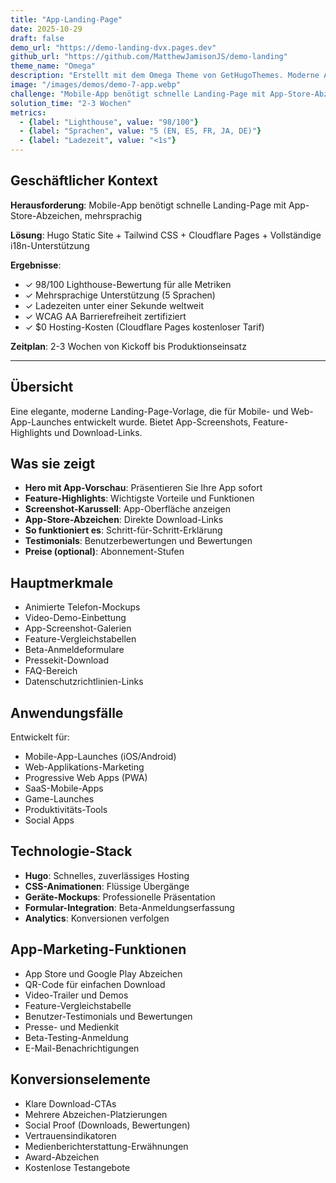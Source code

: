 ```yaml
---
title: "App-Landing-Page"
date: 2025-10-29
draft: false
demo_url: "https://demo-landing-dvx.pages.dev"
github_url: "https://github.com/MatthewJamisonJS/demo-landing"
theme_name: "Omega"
description: "Erstellt mit dem Omega Theme von GetHugoThemes. Moderne App-Landing-Page mit App-Store-Abzeichen, Screenshots und Feature-Präsentationen."
image: "/images/demos/demo-7-app.webp"
challenge: "Mobile-App benötigt schnelle Landing-Page mit App-Store-Abzeichen, mehrsprachig"
solution_time: "2-3 Wochen"
metrics:
  - {label: "Lighthouse", value: "98/100"}
  - {label: "Sprachen", value: "5 (EN, ES, FR, JA, DE)"}
  - {label: "Ladezeit", value: "<1s"}
---
```


## Geschäftlicher Kontext

**Herausforderung**: Mobile-App benötigt schnelle Landing-Page mit App-Store-Abzeichen, mehrsprachig

**Lösung**: Hugo Static Site + Tailwind CSS + Cloudflare Pages + Vollständige i18n-Unterstützung

**Ergebnisse**:
- ✓ 98/100 Lighthouse-Bewertung für alle Metriken
- ✓ Mehrsprachige Unterstützung (5 Sprachen)
- ✓ Ladezeiten unter einer Sekunde weltweit
- ✓ WCAG AA Barrierefreiheit zertifiziert
- ✓ $0 Hosting-Kosten (Cloudflare Pages kostenloser Tarif)

**Zeitplan**: 2-3 Wochen von Kickoff bis Produktionseinsatz

---

## Übersicht

Eine elegante, moderne Landing-Page-Vorlage, die für Mobile- und Web-App-Launches entwickelt wurde. Bietet App-Screenshots, Feature-Highlights und Download-Links.

## Was sie zeigt

- **Hero mit App-Vorschau**: Präsentieren Sie Ihre App sofort
- **Feature-Highlights**: Wichtigste Vorteile und Funktionen
- **Screenshot-Karussell**: App-Oberfläche anzeigen
- **App-Store-Abzeichen**: Direkte Download-Links
- **So funktioniert es**: Schritt-für-Schritt-Erklärung
- **Testimonials**: Benutzerbewertungen und Bewertungen
- **Preise (optional)**: Abonnement-Stufen

## Hauptmerkmale

- Animierte Telefon-Mockups
- Video-Demo-Einbettung
- App-Screenshot-Galerien
- Feature-Vergleichstabellen
- Beta-Anmeldeformulare
- Pressekit-Download
- FAQ-Bereich
- Datenschutzrichtlinien-Links

## Anwendungsfälle

Entwickelt für:
- Mobile-App-Launches (iOS/Android)
- Web-Applikations-Marketing
- Progressive Web Apps (PWA)
- SaaS-Mobile-Apps
- Game-Launches
- Produktivitäts-Tools
- Social Apps

## Technologie-Stack

- **Hugo**: Schnelles, zuverlässiges Hosting
- **CSS-Animationen**: Flüssige Übergänge
- **Geräte-Mockups**: Professionelle Präsentation
- **Formular-Integration**: Beta-Anmeldungserfassung
- **Analytics**: Konversionen verfolgen

## App-Marketing-Funktionen

- App Store und Google Play Abzeichen
- QR-Code für einfachen Download
- Video-Trailer und Demos
- Feature-Vergleichstabelle
- Benutzer-Testimonials und Bewertungen
- Presse- und Medienkit
- Beta-Testing-Anmeldung
- E-Mail-Benachrichtigungen

## Konversionselemente

- Klare Download-CTAs
- Mehrere Abzeichen-Platzierungen
- Social Proof (Downloads, Bewertungen)
- Vertrauensindikatoren
- Medienberichterstattung-Erwähnungen
- Award-Abzeichen
- Kostenlose Testangebote
